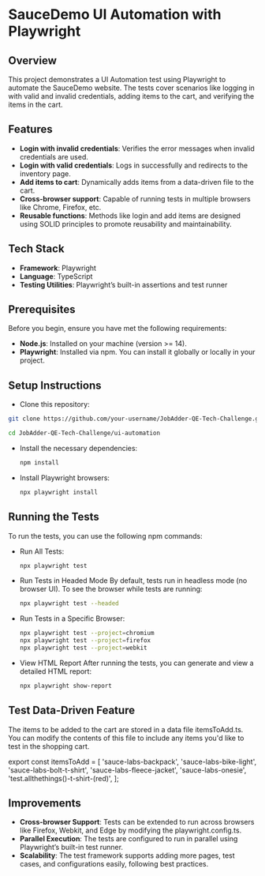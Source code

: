 # SauceDemo UI Automation with Playwright

## Overview

This project demonstrates a UI Automation test using Playwright to automate the SauceDemo website. The tests cover scenarios like logging in with valid and invalid credentials, adding items to the cart, and verifying the items in the cart.

## Features

- **Login with invalid credentials**: Verifies the error messages when invalid credentials are used.
- **Login with valid credentials**: Logs in successfully and redirects to the inventory page.
- **Add items to cart**: Dynamically adds items from a data-driven file to the cart.
- **Cross-browser support**: Capable of running tests in multiple browsers like Chrome, Firefox, etc.
- **Reusable functions**: Methods like login and add items are designed using SOLID principles to promote reusability and maintainability.

## Tech Stack

- **Framework**: Playwright
- **Language**: TypeScript
- **Testing Utilities**: Playwright’s built-in assertions and test runner

## Prerequisites

Before you begin, ensure you have met the following requirements:

- **Node.js**: Installed on your machine (version >= 14).
- **Playwright**: Installed via npm. You can install it globally or locally in your project.

## Setup Instructions

- Clone this repository:

```bash
git clone https://github.com/your-username/JobAdder-QE-Tech-Challenge.git
```

```bash
cd JobAdder-QE-Tech-Challenge/ui-automation
```

- Install the necessary dependencies:

  ```bash
  npm install

  ```

- Install Playwright browsers:
  ```bash
  npx playwright install
  ```

## Running the Tests

To run the tests, you can use the following npm commands:

- Run All Tests:

  ```bash
  npx playwright test

  ```

- Run Tests in Headed Mode
  By default, tests run in headless mode (no browser UI). To see the browser while tests are running:

  ```bash
  npx playwright test --headed

  ```

- Run Tests in a Specific Browser:

  ```bash
  npx playwright test --project=chromium
  npx playwright test --project=firefox
  npx playwright test --project=webkit

  ```

- View HTML Report
  After running the tests, you can generate and view a detailed HTML report:
  ```bash
  npx playwright show-report
  ```

## Test Data-Driven Feature

The items to be added to the cart are stored in a data file itemsToAdd.ts. You can modify the contents of this file to include any items you'd like to test in the shopping cart.

export const itemsToAdd = [
'sauce-labs-backpack',
'sauce-labs-bike-light',
'sauce-labs-bolt-t-shirt',
'sauce-labs-fleece-jacket',
'sauce-labs-onesie',
'test.allthethings()-t-shirt-(red)',
];

## Improvements

- **Cross-browser Support**: Tests can be extended to run across browsers like Firefox, Webkit, and Edge by modifying the playwright.config.ts.
- **Parallel Execution**: The tests are configured to run in parallel using Playwright’s built-in test runner.
- **Scalability**: The test framework supports adding more pages, test cases, and configurations easily, following best practices.
